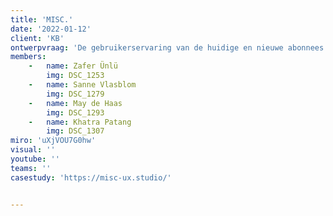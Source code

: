 ```yaml
---
title: 'MISC.'
date: '2022-01-12'
client: 'KB'
ontwerpvraag: 'De gebruikerservaring van de huidige en nieuwe abonnees verbeteren omtrent de toegang tot de wetenschappelijke artikelen welke al onderdeel zijn van het abonnement'
members:
    -   name: Zafer Ünlü
        img: DSC_1253
    -   name: Sanne Vlasblom
        img: DSC_1279
    -   name: May de Haas
        img: DSC_1293
    -   name: Khatra Patang
        img: DSC_1307
miro: 'uXjVOU7G0hw'
visual: ''
youtube: ''
teams: ''
casestudy: 'https://misc-ux.studio/'


---
```



 


